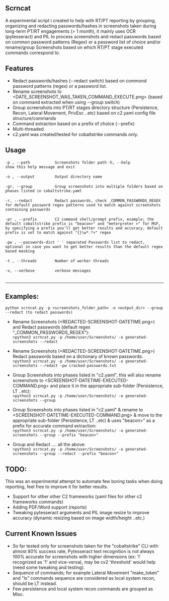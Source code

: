 ## Scrncat
A experimental script i created to help with RT/PT reporting by grouping, organizing and redacting passwords/hashes in screenshots taken during long-term PT/RT engagements (> 1 month), it mainly uses OCR (pytesseract) and PIL to process screenshots and redact passwords based on common password patterns (Regex) or a password list of choice and/or rename/group Screenshots based on which RT/PT stage executed commands correspond to.

## Features
* Redact passwords/hashes (--redact switch) based on commond password patterns (regex) or a password list.
* Rename screenshots to <DATE_SCREENSHOT_WAS_TAKEN_COMMAND_EXECUTE.png> (based on command extracted when using --group switch)
* Group screenshots into PT/RT stages directory structure (Persistence, Recon, Lateral Movement, PrivEsc ..etc) based on c2.yaml config file structure/commands
* Command extraction based on a prefix of choice (--prefix)
* Multi-threaded
* c2.yaml was created/tested for cobaltstrike commands only.

## Usage
  `-p , --path           Screenshots folder path`
  `-h, --help            show this help message and exit`<br><br>
  `-o , --output         Output directory name`<br><br>
  `-gr, --group          Group screenshots into multiple folders based on phases listed in cobaltstrike.yaml`<br><br>
  `-r, --redact          Redact passwords, check _COMMON_PASSWORDS_REGEX for default password regex patterns used to match against
                        screenshots containing passwords`<br><br>
  `-pr , --prefix        C2 command shell/prompt prefix, example; the default cobaltstrike prefix is "beacon>" and "meterpreter >" for
                        MSF, by specifying a prefix you'll get better results and accuracy, default prefix is set to match against "{}\w*.*>" regex`<br><br>
  `-pw , --passwords-dict
                        ' ' separated Passwords list to redact, optional in case you want to get better results than the default regex
                        based masking`<br><br>
  `-t , --threads        Number of worker threads`<br><br>
  `-v, --verbose         verbose messages`<br><br>

----------------------------

## Examples:
 `python scrncat.py -p <screenshots_folder_path> -o <output_dir> --group --redact (to redact passwords)`<br>

 * Rename Screenshots (<REDACTED-SCREENSHOT-DATETIME.png>) and Redact passwords (default regex "_COMMON_PASSWORDS_REGEX"):<br>
		`>python3 scrncat.py -p /home/user/Screenshots/ -o generated-screenshots --redact`

 * Rename Screenshots (<REDACTED-SCREENSHOT-DATETIME.png>) Redact passwords based on a dictionary of known passwords:<br>
		`>python3 scrncat.py -p /home/user/Screenshots/ -o generated-screenshots --redact -pw cracked-passwords.txt`

 * Group Screenshots into phases listed in "c2.yaml", this will also rename screenshots to <SCREENSHOT-DATETIME-EXECUTED-COMMAND.png> and place it in the  appropriate sub-folder (Persistence, LT ..etc): <br>
		`>python3 scrncat.py -p /home/user/Screenshots/ -o generated-screenshots --group`

 * Group Screenshots into phases listed in "c2.yaml" & rename to <SCREENSHOT-DATETIME-EXECUTED-COMMAND.png> & move to the appropriate sub-folder (Persistence, LT ..etc) & uses "beacon>" as a prefix for accurate command extraction:<br>
		`>python3 scrncat.py -p /home/user/Screenshots/ -o generated-screenshots --group --prefix "beacon>"`

 * Group and Redact .... all the above:<br>
		`>python3 scrncat.py -p /home/user/Screenshots/ -o generated-screenshots --group --redact --prefix "beacon>"`
		
## TODO:
This was an experimental attempt to automate few boring tasks when doing reporting, feel free to improve it for better results.
* Support for other other C2 frameworks (yaml files for other c2 frameworks commands)
* Adding PDF/Word support (reports)
* Tweaking pytesseract arguments and PIL image resize to improve accuracy (dynamic resizing based on image width/height ..etc.)

## Current Known Issues
* So far tested only for screenshots taken for the "cobaltstrike" CLI with almost 80% success rate, Pytesseract text recognition is not always 100% accurate for screenshots with higher dimensions (ex: 'l' recognized as '1' and vice-versa), may be cv2 'threshold' would help (need some tweaking and testing).
* Sequence of commands; for example Lateral Movement "make_token" and "ls" commands sequence are considered as local system recon, should be LT instead.
* Few persistence and local system recon commands are grouped as Misc.

